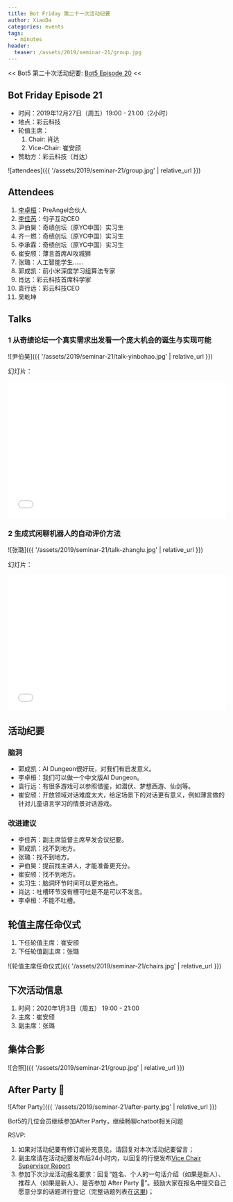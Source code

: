 ```yaml
---
title: Bot Friday 第二十一次活动纪要
author: XiaoDa
categories: events
tags:
  - minutes
header:
  teaser: /assets/2019/seminar-21/group.jpg
---
```


<< Bot5 第二十次活动纪要: [Bot5 Episode 20](https://bot5.club/events/seminar-minutes-20) <<

## Bot Friday Episode 21

- 时间：2019年12月27日（周五）19:00 - 21:00（2小时）
- 地点：彩云科技
- 轮值主席：
    1. Chair: 肖达
    2. Vice-Chair: 崔安颀
- 赞助方：彩云科技（肖达）

![attendees]({{ '/assets/2019/seminar-21/group.jpg' | relative_url }})

## Attendees

1. [李卓桓](/people/huan/)：PreAngel合伙人
2. [李佳芮](/people/lijiarui)：句子互动CEO
3. 尹伯昊：奇绩创坛（原YC中国）实习生
4. 齐一燃：奇绩创坛（原YC中国）实习生
5. 李承霖：奇绩创坛（原YC中国）实习生
6. 崔安颀：薄言首席AI攻城狮
7. 张璐：人工智能学生……
8. 郭成凯：前小米深度学习组算法专家
9. 肖达：彩云科技首席科学家
10. 袁行远：彩云科技CEO
11. 吴乾坤

## Talks

### 1 从奇绩论坛一个真实需求出发看一个庞大机会的诞生与实现可能

![尹伯昊]({{ '/assets/2019/seminar-21/talk-yinbohao.jpg' | relative_url }})

幻灯片：

<div class="zoom-container" style="
    position: relative;
    padding-bottom:56.25%;
    padding-top:30px;
    height:0;
    overflow:hidden;
">
  <iframe
    src='{{ '/assets/js/viewer-js/#/assets/2019/seminar-21/talk-yinbohao.pdf' | relative_url }}'
    width='560'
    height='315'
    allowfullscreen
    webkitallowfullscreen
    frameborder="0"
    style="
      position: absolute;
      top:0;
      left:0;
      width:100%;
      height:100%;
    "
  ></iframe>
</div>

### 2 生成式闲聊机器人的自动评价方法

![张璐]({{ '/assets/2019/seminar-21/talk-zhanglu.jpg' | relative_url }})

幻灯片：

<div class="zoom-container" style="
    position: relative;
    padding-bottom:56.25%;
    padding-top:30px;
    height:0;
    overflow:hidden;
">
  <iframe
    src='{{ '/assets/js/viewer-js/#/assets/2019/seminar-21/talk-zhanglu.pdf' | relative_url }}'
    width='560'
    height='315'
    allowfullscreen
    webkitallowfullscreen
    frameborder="0"
    style="
      position: absolute;
      top:0;
      left:0;
      width:100%;
      height:100%;
    "
  ></iframe>
</div>

## 活动纪要

### 脑洞

- 郭成凯：AI Dungeon很好玩，对我们有启发意义。
- 李卓桓：我们可以做一个中文版AI Dungeon。
- 袁行远：有很多游戏可以参照借鉴，如潜伏、梦想西游、仙剑等。
- 崔安颀：开放领域对话难度太大，给定场景下的对话更有意义，例如薄言做的针对儿童语言学习的情景对话游戏。

### 改进建议

- 李佳芮：副主席监督主席早发会议纪要。
- 郭成凯：找不到地方。
- 张璐：找不到地方。
- 尹伯昊：提前找主讲人，才能准备更充分。
- 崔安颀：找不到地方。
- 实习生：脑洞环节时间可以更充裕点。
- 肖达：吐槽环节没有槽可吐是不是可以不发言。
- 李卓桓：不能不吐槽。

## 轮值主席任命仪式

1. 下任轮值主席：崔安颀
2. 下任轮值副主席：张璐

![轮值主席任命仪式]({{ '/assets/2019/seminar-21/chairs.jpg' | relative_url }})

## 下次活动信息

1. 时间：2020年1月3日（周五） 19:00 - 21:00
2. 主席：崔安颀
3. 副主席：张璐

## 集体合影

![合照]({{ '/assets/2019/seminar-21/group.jpg' | relative_url }})

## After Party 🍻

![After Party]({{ '/assets/2019/seminar-21/after-party.jpg' | relative_url }})

Bot5的几位会员继续参加After Party，继续畅聊chatbot相关问题

RSVP:

1. 如果对活动纪要有修订或补充意见，请回复对本次活动纪要留言；
1. 副主席请在活动纪要发布后24小时内，以回复的行使发布[Vice Chair Supervisor Report](/manuals/chair/#vice-chair-supervisor-report)
1. 参加下次沙龙活动报名要求：回复“姓名、个人的一句话介绍（如果是新人）、推荐人（如果是新人）、是否参加 After Party 🍻”。鼓励大家在报名中提交自己愿意分享的话题进行登记（完整话题列表在[这里](https://www.bot5.club/talks/))；
